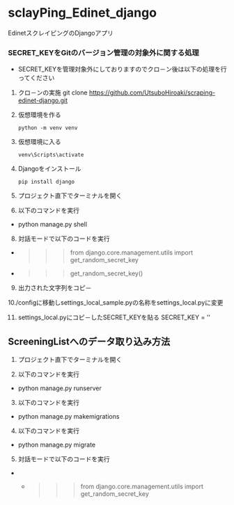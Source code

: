 # sclayPing_Edinet_django

EdinetスクレイピングのDjangoアプリ

### SECRET_KEYをGitのバージョン管理の対象外に関する処理

- SECRET_KEYを管理対象外にしておりますのでクロ－ン後は以下の処理を行ってください

1. クロ－ンの実施
   git clone https://github.com/UtsuboHiroaki/scraping-edinet-django.git

2. 仮想環境を作る

   ``` shell
   python -m venv venv
   ```

3. 仮想環境に入る

   ``` shell
   venv\Scripts\activate
   ```

4. Djangoをインストール

   ```shell
   pip install django

5. プロジェクト直下でターミナルを開く


7. 以下のコマンドを実行

- python manage.py shell

8. 対話モードで以下のコードを実行

- > > > from django.core.management.utils import get_random_secret_key
- > > > get_random_secret_key()

9. 出力された文字列をコピ－

10./configに移動しsettings_local_sample.pyの名称をsettings_local.pyに変更

11. settings_local.pyにコピ－したSECRET_KEYを貼る
    SECRET_KEY = ''

## ScreeningListへのデータ取り込み方法

1. プロジェクト直下でターミナルを開く

2. 以下のコマンドを実行

- python manage.py runserver

3. 以下のコマンドを実行

- python manage.py makemigrations

4. 以下のコマンドを実行

- python manage.py migrate

5. 対話モードで以下のコードを実行

- - > > > from django.core.management.utils import get_random_secret_key